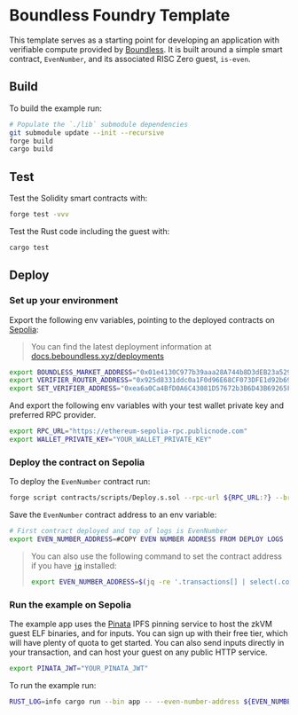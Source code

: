 # Boundless Foundry Template

This template serves as a starting point for developing an application with verifiable compute provided by [Boundless][boundless-homepage].
It is built around a simple smart contract, `EvenNumber`, and its associated RISC Zero guest, `is-even`.

## Build

To build the example run:

```bash
# Populate the `./lib` submodule dependencies
git submodule update --init --recursive
forge build
cargo build
```

## Test

Test the Solidity smart contracts with:

```bash
forge test -vvv
```

Test the Rust code including the guest with:

```bash
cargo test
```

## Deploy

### Set up your environment

Export the following env variables, pointing to the deployed contracts on [Sepolia][sepolia]:

> You can find the latest deployment information at [docs.beboundless.xyz/deployments](https://docs.beboundless.xyz/deployments)

```bash
export BOUNDLESS_MARKET_ADDRESS="0x01e4130C977b39aaa28A744b8D3dEB23a5297654"
export VERIFIER_ROUTER_ADDRESS="0x925d8331ddc0a1F0d96E68CF073DFE1d92b69187"
export SET_VERIFIER_ADDRESS="0xea6a0Ca4BfD0A6C43081D57672b3B6D43B69265F"
```

And export the following env variables with your test wallet private key and preferred RPC provider.

```bash
export RPC_URL="https://ethereum-sepolia-rpc.publicnode.com"
export WALLET_PRIVATE_KEY="YOUR_WALLET_PRIVATE_KEY"
```

### Deploy the contract on Sepolia

To deploy the `EvenNumber` contract run:

```bash
forge script contracts/scripts/Deploy.s.sol --rpc-url ${RPC_URL:?} --broadcast -vv
```

Save the `EvenNumber` contract address to an env variable:

<!-- TODO: Update me -->
```bash
# First contract deployed and top of logs is EvenNumber
export EVEN_NUMBER_ADDRESS=#COPY EVEN NUMBER ADDRESS FROM DEPLOY LOGS
```

> You can also use the following command to set the contract address if you have [`jq`][jq] installed:
>
> ```bash
> export EVEN_NUMBER_ADDRESS=$(jq -re '.transactions[] | select(.contractName == "EvenNumber") | .contractAddress' ./broadcast/Deploy.s.sol/11155111/run-latest.json)
> ```

### Run the example on Sepolia

The example app uses the [Pinata](https://pinata.cloud/) IPFS pinning service to host the zkVM guest ELF binaries, and for inputs.
You can sign up with their free tier, which will have plenty of quota to get started.
You can also send inputs directly in your transaction, and can host your guest on any public HTTP service.

```bash
export PINATA_JWT="YOUR_PINATA_JWT"
```

To run the example run:

```bash
RUST_LOG=info cargo run --bin app -- --even-number-address ${EVEN_NUMBER_ADDRESS:?} --number 4
```

[jq]: https://jqlang.github.io/jq/
[boundless-homepage]: https://beboundless.xyz
[sepolia]: https://ethereum.org/en/developers/docs/networks/#sepolia
